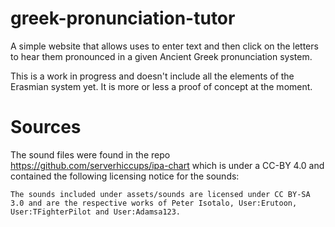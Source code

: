 # greek-pronunciation-tutor

A simple website that allows uses to enter text and then click on the letters to hear them pronounced in a given Ancient Greek pronunciation system. 

This is a work in progress and doesn't include all the elements of the Erasmian system yet. It is more or less a proof of concept at the moment.


# Sources


The sound files were found in the repo <https://github.com/serverhiccups/ipa-chart> which is under a CC-BY 4.0 and contained the following licensing notice for the sounds:

    The sounds included under assets/sounds are licensed under CC BY-SA 3.0 and are the respective works of Peter Isotalo, User:Erutoon, User:TFighterPilot and User:Adamsa123.
